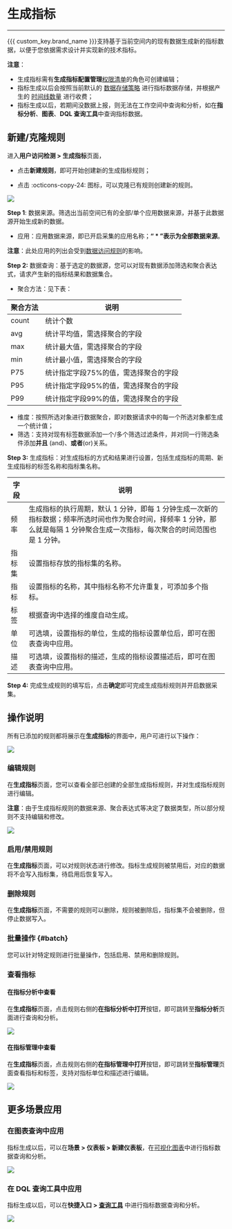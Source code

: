 # 生成指标
---


{{{ custom_key.brand_name }}}支持基于当前空间内的现有数据生成新的指标数据，以便于您依据需求设计并实现新的技术指标。

**注意**：

- 生成指标需有**生成指标配置管理**[权限清单](../management/role-list.md)的角色可创建编辑；    
- 指标生成以后会按照当前默认的 [数据存储策略](../billing-method/data-storage.md) 进行指标数据存储，并根据产生的 [时间线数量](../billing-method/index.md#time-example) 进行收费；    
- 指标生成以后，若期间没数据上报，则无法在工作空间中查询和分析，如在**指标分析**、**图表**、**DQL 查询工具**中查询指标数据。	

## 新建/克隆规则

进入**用户访问检测 > 生成指标**页面，

- 点击**新建规则**，即可开始创建新的生成指标规则；

- 点击 :octicons-copy-24: 图标，可以克隆已有规则创建新的规则。

![](img/4.rum_metrics_1.png)

**Step 1**: 数据来源。筛选出当前空间已有的全部/单个应用数据来源，并基于此数据源开始生成新的数据。

- 应用：应用数据来源，即已开启采集的应用名称；**“ * ”表示为全部数据来源**。

**注意**：此处应用的列出会受到[数据访问规则](./rumdata_access.md)的影响。

**Step 2:** 数据查询：基于选定的数据源，您可以对现有数据添加筛选和聚合表达式，请求产生新的指标结果和数据集合。

- 聚合方法：见下表：

| 聚合方法 | 说明 |
| --- | --- |
| count | 统计个数 |
| avg | 统计平均值，需选择聚合的字段 |
| max | 统计最大值，需选择聚合的字段 |
| min | 统计最小值，需选择聚合的字段 |
| P75 | 统计指定字段75%的值，需选择聚合的字段 |
| P95 | 统计指定字段95%的值，需选择聚合的字段 |
| P99 | 统计指定字段99%的值，需选择聚合的字段 |

- 维度：按照所选对象进行数据聚合，即对数据请求中的每一个所选对象都生成一个统计值；   
- 筛选：支持对现有标签数据添加一个/多个筛选过滤条件，并对同一行筛选条件添加**并且** (and)、**或者**(or)关系。  

**Step 3:** 生成指标：对生成指标的方式和结果进行设置，包括生成指标的周期、新生成指标的标签名称和指标集名称。

| 字段 | 说明 |
| --- | --- |
| 频率 | 生成指标的执行周期，默认 1 分钟，即每 1 分钟生成一次新的指标数据；频率所选时间也作为聚合时间，择频率 1 分钟，那么就是每隔 1 分钟聚合生成一次指标，每次聚合的时间范围也是 1 分钟。 |
| 指标集 | 设置指标存放的指标集的名称。 |
| 指标 | 设置指标的名称，其中指标名称不允许重复，可添加多个指标。 |
| 标签 | 根据查询中选择的维度自动生成。 |
| 单位 | 可选填，设置指标的单位，生成的指标设置单位后，即可在图表查询中应用。 |
| 描述 | 可选填，设置指标的描述，生成的指标设置描述后，即可在图表查询中应用。 |


**Step 4:** 完成生成规则的填写后，点击**确定**即可完成生成指标规则并开启数据采集。

## 操作说明

所有已添加的规则都将展示在**生成指标**的界面中，用户可进行以下操作：

![](img/4.rum_metrics_2.png)

### 编辑规则

在**生成指标**页面，您可以查看全部已创建的全部生成指标规则，并对生成指标规则进行编辑。

**注意**：由于生成指标规则的数据来源、聚合表达式等决定了数据类型，所以部分规则不支持编辑和修改。

![](img/4.rum_metrics_3.png)

### 启用/禁用规则

在**生成指标**页面，可以对规则状态进行修改。指标生成规则被禁用后，对应的数据将不会写入指标集，待启用后恢复写入。

### 删除规则

在**生成指标**页面，不需要的规则可以删除，规则被删除后，指标集不会被删除，但停止数据写入。

### 批量操作 {#batch}

您可以针对特定规则进行批量操作，包括启用、禁用和删除规则。

### 查看指标

#### 在指标分析中查看

在**生成指标**页面，点击规则右侧的**在指标分析中打开**按钮，即可跳转至**指标分析**页面进行查询和分析。

![](img/4.rum_metrics_4.png)

#### 在指标管理中查看

在**生成指标**页面，点击规则右侧的**在指标管理中打开**按钮，即可跳转至**指标管理**页面查看指标和标签，支持对指标单位和描述进行编辑。

![](img/4.rum_metrics_6.png)

## 更多场景应用

### 在图表查询中应用

指标生成以后，可以在**场景 > 仪表板 > 新建仪表板**，在[可视化图表](../scene/visual-chart/chart-query.md)中进行指标数据查询和分析。

![](img/4.rum_metrics_7.png)

### 在 DQL 查询工具中应用

指标生成以后，可以在**快捷入口 > [查询工具](../dql/query.md)** 中进行指标数据查询和分析。

![](img/4.rum_metrics_5.png)